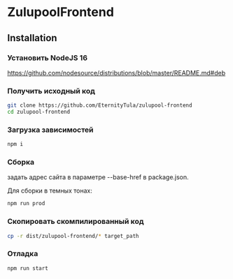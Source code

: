 # ZulupoolFrontend

## Installation

### Установить NodeJS 16
https://github.com/nodesource/distributions/blob/master/README.md#deb

### Получить исходный код

```bash
git clone https://github.com/EternityTula/zulupool-frontend
cd zulupool-frontend
```

### Загрузка зависимостей

```bash
npm i
```

### Сборка

задать адрес сайта в параметре --base-href в package.json.

Для сборки в темных тонах:

```bash
npm run prod
```

### Скопировать скомпилированный код

```bash
cp -r dist/zulupool-frontend/* target_path
```

### Отладка

```bash
npm run start

```
